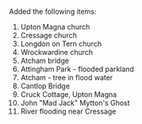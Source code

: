 Added the following items:

1. Upton Magna church
2. Cressage church
3. Longdon on Tern church
4. Wrockwardine church
5. Atcham bridge
6. Attingham Park - flooded parkland
7. Atcham - tree in flood water
8. Cantlop Bridge
9. Cruck Cottage, Upton Magna
10. John "Mad Jack" Mytton's Ghost
11. River flooding near Cressage

